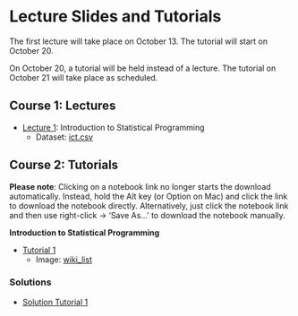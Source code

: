 # Lecture Slides and Tutorials

The first lecture will take place on October 13. The tutorial will start on October 20.

On October 20, a tutorial will be held instead of a lecture. The tutorial on October 21 will take place as scheduled.

## Course 1: Lectures

* [Lecture 1](./lecture/l1/Lecture_1.html): Introduction to Statistical Programming
    - Dataset: [ict.csv](./data/ict.csv)


## Course 2: Tutorials

**Please note**: Clicking on a notebook link no longer starts the download automatically. Instead, hold the Alt key (or Option on Mac) and click the link to download the notebook directly. Alternatively, just click the notebook link and then use right-click -> ‘Save As…’ to download the notebook manually.

**Introduction to Statistical Programming**
* [Tutorial 1](./tutorial/tutorial-1/tutorial_1.ipynb)
    - Image: [wiki_list](./tutorial/tutorial-1/wiki_list.png)

### Solutions 
* [Solution Tutorial 1](./tutorial/tutorial-1/tutorial_1_solutions.ipynb)